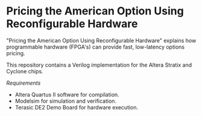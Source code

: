 # Pricing the American Option Using Reconfigurable Hardware

"Pricing the American Option Using Reconfigurable Hardware" explains how programmable hardware (FPGA's) can provide fast, low-latency options pricing.

This repository contains a Verilog implementation for the Altera Stratix and Cyclone chips. 

*Requirements*
- Altera Quartus II software for compilation.
- Modelsim for simulation and verification.
- Terasic DE2 Demo Board for hardware execution.
